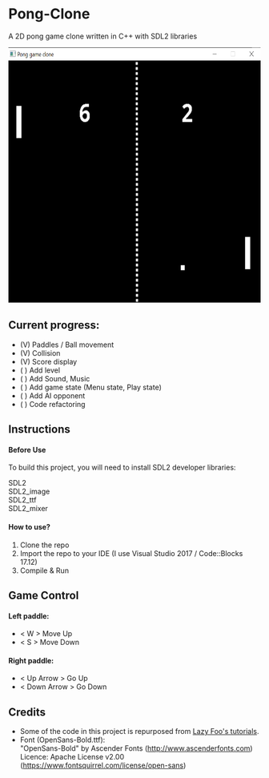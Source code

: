 # Pong-Clone
A 2D pong game clone written in C++ with SDL2 libraries

<img src="resources/demo.png" width="640px" height="510px"></img>

## Current progress:
 - (V) Paddles / Ball movement
 - (V) Collision
 - (V) Score display
 - ( ) Add level
 - ( ) Add Sound, Music
 - ( ) Add game state (Menu state, Play state)
 - ( ) Add AI opponent
 - ( ) Code refactoring

## Instructions
#### Before Use
To build this project, you will need to install SDL2 developer libraries:

SDL2<br/>
SDL2_image<br/>
SDL2_ttf<br/>
SDL2_mixer<br/>

#### How to use?
1. Clone the repo
2. Import the repo to your IDE (I use Visual Studio 2017 / Code::Blocks 17.12)
3. Compile & Run

## Game Control
#### Left paddle: 
- < W > Move Up
- < S > Move Down
#### Right paddle:
- < Up Arrow > Go Up
- < Down Arrow > Go Down

## Credits
 - Some of the code in this project is repurposed from [Lazy Foo's tutorials](http://lazyfoo.net/tutorials/SDL/index.php).
 - Font (OpenSans-Bold.ttf): 
<br>"OpenSans-Bold" by Ascender Fonts (http://www.ascenderfonts.com) 
<br>Licence: Apache License v2.00 (https://www.fontsquirrel.com/license/open-sans)